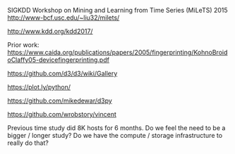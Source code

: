 SIGKDD Workshop on Mining and Learning from Time Series (MiLeTS) 2015
http://www-bcf.usc.edu/~liu32/milets/

http://www.kdd.org/kdd2017/


Prior work:
https://www.caida.org/publications/papers/2005/fingerprinting/KohnoBroidoClaffy05-devicefingerprinting.pdf


https://github.com/d3/d3/wiki/Gallery
 
https://plot.ly/python/
 
https://github.com/mikedewar/d3py
 
https://github.com/wrobstory/vincent
 
Previous time study did 8K hosts for 6 months.  Do we feel the need to be a bigger / longer study?   Do we have the compute / storage infrastructure to really do that?
 
